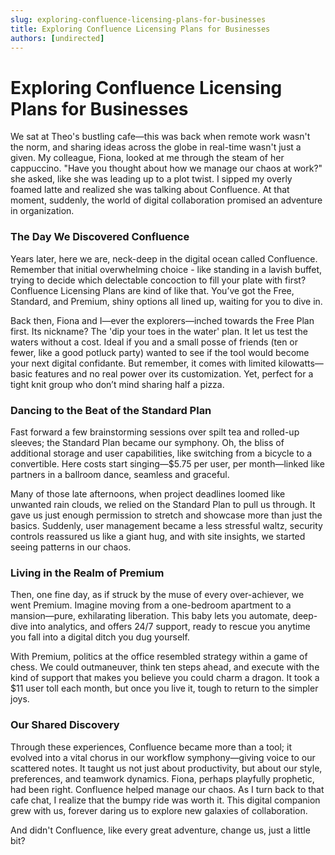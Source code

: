 ```yaml
---
slug: exploring-confluence-licensing-plans-for-businesses
title: Exploring Confluence Licensing Plans for Businesses
authors: [undirected]
---
```



# Exploring Confluence Licensing Plans for Businesses

We sat at Theo's bustling cafe—this was back when remote work wasn't the norm, and sharing ideas across the globe in real-time wasn't just a given. My colleague, Fiona, looked at me through the steam of her cappuccino. "Have you thought about how we manage our chaos at work?" she asked, like she was leading up to a plot twist. I sipped my overly foamed latte and realized she was talking about Confluence. At that moment, suddenly, the world of digital collaboration promised an adventure in organization. 

### The Day We Discovered Confluence

Years later, here we are, neck-deep in the digital ocean called Confluence. Remember that initial overwhelming choice - like standing in a lavish buffet, trying to decide which delectable concoction to fill your plate with first? Confluence Licensing Plans are kind of like that. You’ve got the Free, Standard, and Premium, shiny options all lined up, waiting for you to dive in.

Back then, Fiona and I—ever the explorers—inched towards the Free Plan first. Its nickname? The 'dip your toes in the water' plan. It let us test the waters without a cost. Ideal if you and a small posse of friends (ten or fewer, like a good potluck party) wanted to see if the tool would become your next digital confidante. But remember, it comes with limited kilowatts—basic features and no real power over its customization. Yet, perfect for a tight knit group who don’t mind sharing half a pizza.

### Dancing to the Beat of the Standard Plan

Fast forward a few brainstorming sessions over spilt tea and rolled-up sleeves; the Standard Plan became our symphony. Oh, the bliss of additional storage and user capabilities, like switching from a bicycle to a convertible. Here costs start singing—$5.75 per user, per month—linked like partners in a ballroom dance, seamless and graceful.

Many of those late afternoons, when project deadlines loomed like unwanted rain clouds, we relied on the Standard Plan to pull us through. It gave us just enough permission to stretch and showcase more than just the basics. Suddenly, user management became a less stressful waltz, security controls reassured us like a giant hug, and with site insights, we started seeing patterns in our chaos.

### Living in the Realm of Premium

Then, one fine day, as if struck by the muse of every over-achiever, we went Premium. Imagine moving from a one-bedroom apartment to a mansion—pure, exhilarating liberation. This baby lets you automate, deep-dive into analytics, and offers 24/7 support, ready to rescue you anytime you fall into a digital ditch you dug yourself. 

With Premium, politics at the office resembled strategy within a game of chess. We could outmaneuver, think ten steps ahead, and execute with the kind of support that makes you believe you could charm a dragon. It took a $11 user toll each month, but once you live it, tough to return to the simpler joys.

### Our Shared Discovery

Through these experiences, Confluence became more than a tool; it evolved into a vital chorus in our workflow symphony—giving voice to our scattered notes. It taught us not just about productivity, but about our style, preferences, and teamwork dynamics. Fiona, perhaps playfully prophetic, had been right. Confluence helped manage our chaos. As I turn back to that cafe chat, I realize that the bumpy ride was worth it. This digital companion grew with us, forever daring us to explore new galaxies of collaboration. 

And didn't Confluence, like every great adventure, change us, just a little bit?

